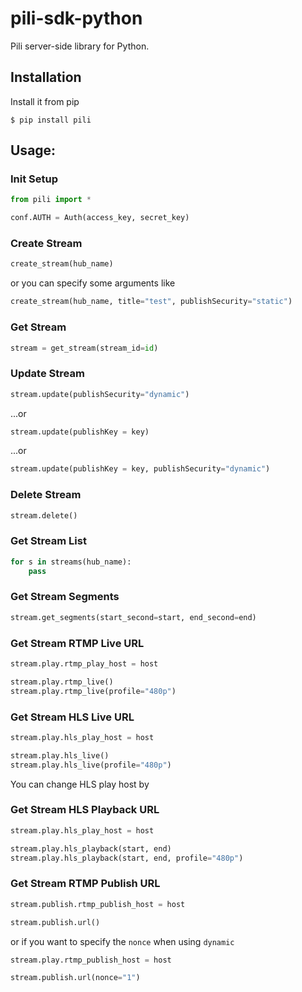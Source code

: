 pili-sdk-python
=============

Pili server-side library for Python.

Installation
-------------
Install it from pip

    $ pip install pili

Usage:
-------------
### Init Setup
```python
from pili import *

conf.AUTH = Auth(access_key, secret_key)
```

### Create Stream

```python
create_stream(hub_name)
```
or you can specify some arguments like

```python
create_stream(hub_name, title="test", publishSecurity="static")
```

### Get Stream
```python
stream = get_stream(stream_id=id)
```

### Update Stream
```python
stream.update(publishSecurity="dynamic")
```
...or
```python
stream.update(publishKey = key)
```
...or
```python
stream.update(publishKey = key, publishSecurity="dynamic")
```

### Delete Stream
```python
stream.delete()
```

### Get Stream List
```python
for s in streams(hub_name):
    pass
```

### Get Stream Segments
```python
stream.get_segments(start_second=start, end_second=end)
```

### Get Stream RTMP Live URL

```python
stream.play.rtmp_play_host = host

stream.play.rtmp_live()
stream.play.rtmp_live(profile="480p")
```

### Get Stream HLS Live URL

```python
stream.play.hls_play_host = host

stream.play.hls_live()
stream.play.hls_live(profile="480p")
```

You can change HLS play host by
    
### Get Stream HLS Playback URL

```python
stream.play.hls_play_host = host

stream.play.hls_playback(start, end)
stream.play.hls_playback(start, end, profile="480p")
```

### Get Stream RTMP Publish URL

```python
stream.publish.rtmp_publish_host = host

stream.publish.url()
```
or if you want to specify the `nonce` when using `dynamic`
```python
stream.play.rtmp_publish_host = host

stream.publish.url(nonce="1")
```
